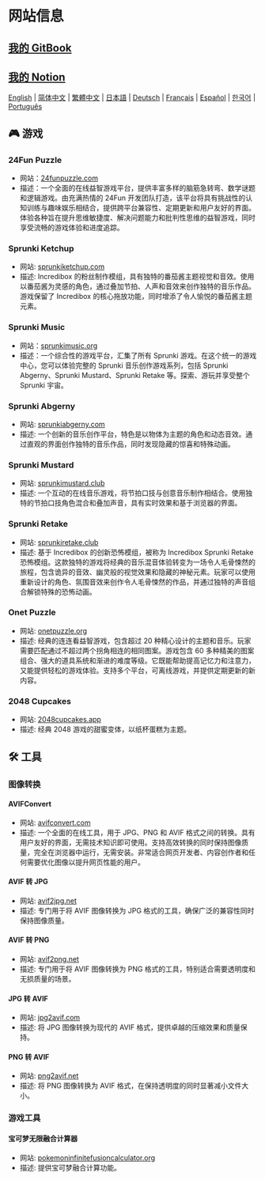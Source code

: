 # 网站信息

## [我的 GitBook](https://lynn-3.gitbook.io/lynn)

## [我的 Notion](https://lynn139.notion.site/MySite-15fb0b5cfa458016b389c76be0453e57)

[English](./README.md) | [简体中文](./README_CN.md) | [繁體中文](./README_TW.md) | [日本語](./README_JP.md) | [Deutsch](./README_DE.md) | [Français](./README_FR.md) | [Español](./README_ES.md) | [한국어](./README_KR.md) | [Português](./README_PT.md)

## 🎮 游戏

### 24Fun Puzzle

- 网站：[24funpuzzle.com](https://24funpuzzle.com?utm_source=github)
- 描述：一个全面的在线益智游戏平台，提供丰富多样的脑筋急转弯、数学谜题和逻辑游戏。由充满热情的 24Fun 开发团队打造，该平台将具有挑战性的认知训练与趣味娱乐相结合，提供跨平台兼容性、定期更新和用户友好的界面。体验各种旨在提升思维敏捷度、解决问题能力和批判性思维的益智游戏，同时享受流畅的游戏体验和进度追踪。

### Sprunki Ketchup

- 网站: [sprunkiketchup.com](https://sprunkiketchup.com?utm_source=github)
- 描述: Incredibox 的粉丝制作模组，具有独特的番茄酱主题视觉和音效。使用以番茄酱为灵感的角色，通过叠加节拍、人声和音效来创作独特的音乐作品。游戏保留了 Incredibox 的核心拖放功能，同时增添了令人愉悦的番茄酱主题元素。

### Sprunki Music

- 网站：[sprunkimusic.org](https://sprunkimusic.org?utm_source=github)
- 描述：一个综合性的游戏平台，汇集了所有 Sprunki 游戏。在这个统一的游戏中心，您可以体验完整的 Sprunki 音乐创作游戏系列，包括 Sprunki Abgerny、Sprunki Mustard、Sprunki Retake 等。探索、游玩并享受整个 Sprunki 宇宙。

### Sprunki Abgerny

- 网站: [sprunkiabgerny.com](https://sprunkiabgerny.com?utm_source=github)
- 描述: 一个创新的音乐创作平台，特色是以物体为主题的角色和动态音效。通过直观的界面创作独特的音乐作品，同时发现隐藏的惊喜和特殊动画。

### Sprunki Mustard

- 网站: [sprunkimustard.club](https://sprunkimustard.club?utm_source=github)
- 描述: 一个互动的在线音乐游戏，将节拍口技与创意音乐制作相结合。使用独特的节拍口技角色混合和叠加声音，具有实时效果和基于浏览器的界面。

### Sprunki Retake

- 网站: [sprunkiretake.club](https://sprunkiretake.club?utm_source=github)
- 描述: 基于 Incredibox 的创新恐怖模组，被称为 Incredibox Sprunki Retake 恐怖模组。这款独特的游戏将经典的音乐混音体验转变为一场令人毛骨悚然的旅程，包含诡异的音效、幽灵般的视觉效果和隐藏的神秘元素。玩家可以使用重新设计的角色、氛围音效来创作令人毛骨悚然的作品，并通过独特的声音组合解锁特殊的恐怖动画。

### Onet Puzzle

- 网站: [onetpuzzle.org](https://onetpuzzle.org?utm_source=github)
- 描述: 经典的连连看益智游戏，包含超过 20 种精心设计的主题和音乐。玩家需要匹配通过不超过两个拐角相连的相同图案。游戏包含 60 多种精美的图案组合、强大的道具系统和渐进的难度等级。它既能帮助提高记忆力和注意力，又能提供轻松的游戏体验。支持多个平台，可离线游戏，并提供定期更新的新内容。

### 2048 Cupcakes

- 网站: [2048cupcakes.app](https://2048cupcakes.app?utm_source=github)
- 描述: 经典 2048 游戏的甜蜜变体，以纸杯蛋糕为主题。

## 🛠️ 工具

### 图像转换

#### AVIFConvert

- 网站: [avifconvert.com](https://avifconvert.com?utm_source=github)
- 描述: 一个全面的在线工具，用于 JPG、PNG 和 AVIF 格式之间的转换。具有用户友好的界面，无需技术知识即可使用。支持高效转换的同时保持图像质量，完全在浏览器中运行，无需安装。非常适合网页开发者、内容创作者和任何需要优化图像以提升网页性能的用户。

#### AVIF 转 JPG

- 网站: [avif2jpg.net](https://avif2jpg.net?utm_source=github)
- 描述: 专门用于将 AVIF 图像转换为 JPG 格式的工具，确保广泛的兼容性同时保持图像质量。

#### AVIF 转 PNG

- 网站: [avif2png.net](https://avif2png.net?utm_source=github)
- 描述: 专门用于将 AVIF 图像转换为 PNG 格式的工具，特别适合需要透明度和无损质量的场景。

#### JPG 转 AVIF

- 网站: [jpg2avif.com](https://jpg2avif.com?utm_source=github)
- 描述: 将 JPG 图像转换为现代的 AVIF 格式，提供卓越的压缩效果和质量保持。

#### PNG 转 AVIF

- 网站: [png2avif.net](https://png2avif.net?utm_source=github)
- 描述: 将 PNG 图像转换为 AVIF 格式，在保持透明度的同时显著减小文件大小。

### 游戏工具

#### 宝可梦无限融合计算器

- 网站: [pokemoninfinitefusioncalculator.org](https://pokemoninfinitefusioncalculator.org?utm_source=github)
- 描述: 提供宝可梦融合计算功能。
